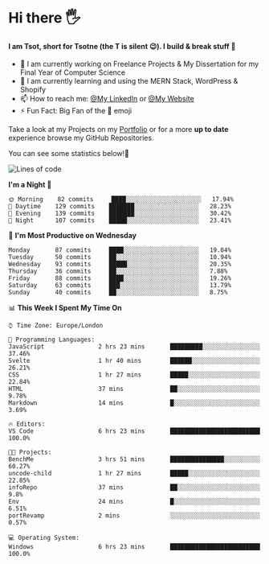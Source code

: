 # Hi there :raised_hand_with_fingers_splayed:
#### I am Tsot, short for Tsotne (the T is silent :wink:). I build & break stuff :space_invader:
- :telescope: I am currently working on Freelance Projects & My Dissertation for my Final Year of Computer Science
- :seedling: I am currently learning and using the MERN Stack, WordPress & Shopify
- :mailbox: How to reach me: [@My LinkedIn](https://www.linkedin.com/in/tsotne-gvadzabia/) or [@My Website](https://tsotnegvadzabia.me/contact)
- :zap: Fun Fact: Big Fan of the :space_invader: emoji

Take a look at my Projects on my [Portfolio](https://tsotnegvadzabia.me/) or for a more **up to date** experience browse my GitHub Repositories.

You can see some statistics below!:space_invader:
<!--START_SECTION:waka-->
![Lines of code](https://img.shields.io/badge/From%20Hello%20World%20I%27ve%20Written-3.5%20million%20lines%20of%20code-blue)

**I'm a Night 🦉** 

```text
🌞 Morning    82 commits     ████░░░░░░░░░░░░░░░░░░░░░   17.94% 
🌆 Daytime    129 commits    ███████░░░░░░░░░░░░░░░░░░   28.23% 
🌃 Evening    139 commits    ███████░░░░░░░░░░░░░░░░░░   30.42% 
🌙 Night      107 commits    █████░░░░░░░░░░░░░░░░░░░░   23.41%

```
📅 **I'm Most Productive on Wednesday** 

```text
Monday       87 commits     ████░░░░░░░░░░░░░░░░░░░░░   19.04% 
Tuesday      50 commits     ██░░░░░░░░░░░░░░░░░░░░░░░   10.94% 
Wednesday    93 commits     █████░░░░░░░░░░░░░░░░░░░░   20.35% 
Thursday     36 commits     ██░░░░░░░░░░░░░░░░░░░░░░░   7.88% 
Friday       88 commits     ████░░░░░░░░░░░░░░░░░░░░░   19.26% 
Saturday     63 commits     ███░░░░░░░░░░░░░░░░░░░░░░   13.79% 
Sunday       40 commits     ██░░░░░░░░░░░░░░░░░░░░░░░   8.75%

```


📊 **This Week I Spent My Time On** 

```text
⌚︎ Time Zone: Europe/London

💬 Programming Languages: 
JavaScript               2 hrs 23 mins       █████████░░░░░░░░░░░░░░░░   37.46% 
Svelte                   1 hr 40 mins        ██████░░░░░░░░░░░░░░░░░░░   26.21% 
CSS                      1 hr 27 mins        █████░░░░░░░░░░░░░░░░░░░░   22.84% 
HTML                     37 mins             ██░░░░░░░░░░░░░░░░░░░░░░░   9.78% 
Markdown                 14 mins             █░░░░░░░░░░░░░░░░░░░░░░░░   3.69%

🔥 Editors: 
VS Code                  6 hrs 23 mins       █████████████████████████   100.0%

🐱‍💻 Projects: 
BenchMe                  3 hrs 51 mins       ███████████████░░░░░░░░░░   60.27% 
uncode-child             1 hr 27 mins        █████░░░░░░░░░░░░░░░░░░░░   22.85% 
infoRepo                 37 mins             ██░░░░░░░░░░░░░░░░░░░░░░░   9.8% 
Env                      24 mins             █░░░░░░░░░░░░░░░░░░░░░░░░   6.51% 
portRevamp               2 mins              ░░░░░░░░░░░░░░░░░░░░░░░░░   0.57%

💻 Operating System: 
Windows                  6 hrs 23 mins       █████████████████████████   100.0%

```


<!--END_SECTION:waka-->
